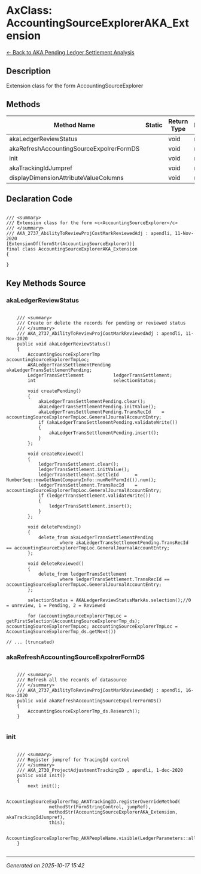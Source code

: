 # AxClass: AccountingSourceExplorerAKA_Extension

[← Back to AKA Pending Ledger Settlement Analysis](../README.md)

## Description

<summary> Extension class for the form <c>AccountingSourceExplorer</c> </summary>

## Methods

| Method Name | Static | Return Type | Parameters |
|-------------|--------|-------------|------------|
| akaLedgerReviewStatus |  | void | none |
| akaRefreshAccountingSourceExpolrerFormDS |  | void | none |
| init |  | void | none |
| akaTrackingIdJumpref |  | void | none |
| displayDimensionAttributeValueColumns |  | void | none |

## Declaration Code

```xpp

/// <summary>
/// Extension class for the form <c>AccountingSourceExplorer</c>
/// </summary>
/// AKA_2737_AbilityToReviewProjCostMarkReviewedAdj : apendli, 11-Nov-2020
[ExtensionOf(formStr(AccountingSourceExplorer))]
final class AccountingSourceExplorerAKA_Extension
{

}

```

## Key Methods Source

### akaLedgerReviewStatus

```xpp

    /// <summary>
    /// Create or delete the records for pending or reviewed status
    /// </summary>
    /// AKA_2737_AbilityToReviewProjCostMarkReviewedAdj : apendli, 11-Nov-2020
    public void akaLedgerReviewStatus()
    {
        AccountingSourceExplorerTmp     accountingSourceExplorerTmpLoc;
        AKALedgerTransSettlementPending akaLedgerTransSettlementPending;
        LedgerTransSettlement           ledgerTransSettlement;
        int                             selectionStatus;

        void createPending()
        {
            akaLedgerTransSettlementPending.clear();
            akaLedgerTransSettlementPending.initValue();
            akaLedgerTransSettlementPending.TransRecId    = accountingSourceExplorerTmpLoc.GeneralJournalAccountEntry;
            if (akaLedgerTransSettlementPending.validateWrite())
            {
                akaLedgerTransSettlementPending.insert();
            }
        };

        void createReviewed()
        {
            ledgerTransSettlement.clear();
            ledgerTransSettlement.initValue();
            ledgerTransSettlement.SettleId      = NumberSeq::newGetNum(CompanyInfo::numRefParmId()).num();
            ledgerTransSettlement.TransRecId    = accountingSourceExplorerTmpLoc.GeneralJournalAccountEntry;
            if (ledgerTransSettlement.validateWrite())
            {
                ledgerTransSettlement.insert();
            }
        };

        void deletePending()
        {
            delete_from akaLedgerTransSettlementPending
                    where akaLedgerTransSettlementPending.TransRecId == accountingSourceExplorerTmpLoc.GeneralJournalAccountEntry;
        };

        void deleteReviewed()
        {
            delete_from ledgerTransSettlement
                    where ledgerTransSettlement.TransRecId == accountingSourceExplorerTmpLoc.GeneralJournalAccountEntry;
        };

        selectionStatus = AKALedgerReviewStatusMarkAs.selection();//0 = unreview, 1 = Pending, 2 = Reviewed

        for (accountingSourceExplorerTmpLoc = getFirstSelection(AccountingSourceExplorerTmp_ds); accountingSourceExplorerTmpLoc; accountingSourceExplorerTmpLoc = AccountingSourceExplorerTmp_ds.getNext())

// ... (truncated)
```

### akaRefreshAccountingSourceExpolrerFormDS

```xpp

    /// <summary>
    /// Refresh all the records of datasource
    /// </summary>
    /// AKA_2737_AbilityToReviewProjCostMarkReviewedAdj : apendli, 16-Nov-2020
    public void akaRefreshAccountingSourceExpolrerFormDS()
    {
        AccountingSourceExplorerTmp_ds.Research();
    }


```

### init

```xpp

    /// <summary>
    /// Register jumpref for TracingId control
    /// </summary>
    /// AKA_2730_ProjectAdjustmentTrackingID , apendli, 1-dec-2020
    public void init()
    {
        next init();

        AccountingSourceExplorerTmp_AKATrackingID.registerOverrideMethod(
                methodStr(FormStringControl, jumpRef),
                methodStr(AccountingSourceExplorerAKA_Extension, akaTrackingIdJumpref),
                this);

        AccountingSourceExplorerTmp_AKAPeopleName.visible(LedgerParameters::allowedPeopleUserGroupAccess());
    }


```

---

*Generated on 2025-10-17 15:42*
